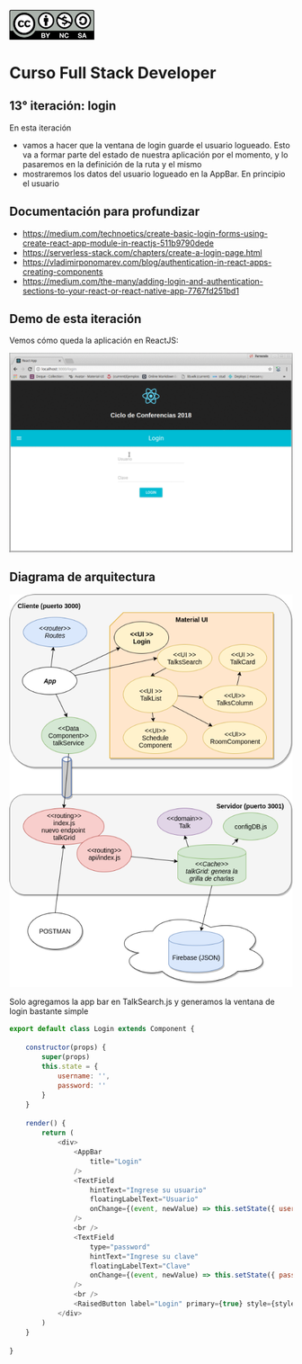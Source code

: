 <img src="images/license.png"
    width="30%" height="30%">

# Curso Full Stack Developer

## 13° iteración: login

En esta iteración

- vamos a hacer que la ventana de login guarde el usuario logueado. Esto va a formar parte del estado de nuestra aplicación por el momento, y lo pasaremos en la definición de la ruta y el mismo 
- mostraremos los datos del usuario logueado en la AppBar. En principio el usuario 

## Documentación para profundizar

-  https://medium.com/technoetics/create-basic-login-forms-using-create-react-app-module-in-reactjs-511b9790dede
-  https://serverless-stack.com/chapters/create-a-login-page.html
-  https://vladimirponomarev.com/blog/authentication-in-react-apps-creating-components
-  https://medium.com/the-many/adding-login-and-authentication-sections-to-your-react-or-react-native-app-7767fd251bd1


## Demo de esta iteración

Vemos cómo queda la aplicación en ReactJS:

![](images/demo.gif)


## Diagrama de arquitectura

![](images/iteracion12.png)

Solo agregamos la app bar en TalkSearch.js y generamos la ventana de login bastante simple

```javascript
export default class Login extends Component {

    constructor(props) {
        super(props)
        this.state = {
            username: '',
            password: ''
        }
    }

    render() {
        return (
            <div>
                <AppBar
                    title="Login"
                />
                <TextField
                    hintText="Ingrese su usuario"
                    floatingLabelText="Usuario"
                    onChange={(event, newValue) => this.setState({ username: newValue })}
                />
                <br />
                <TextField
                    type="password"
                    hintText="Ingrese su clave"
                    floatingLabelText="Clave"
                    onChange={(event, newValue) => this.setState({ password: newValue })}
                />
                <br />
                <RaisedButton label="Login" primary={true} style={style} onClick={(event) => this.handleClick(event)} />
            </div>
        )
    }

}
```
